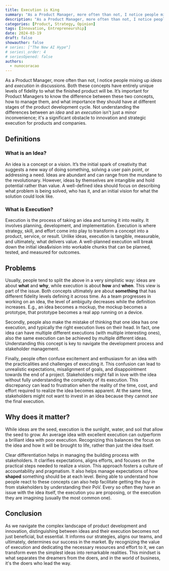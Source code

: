 ```yaml
---
title: Execution is King
summary: "As a Product Manager, more often than not, I notice people mixing up _ideas_ and _execution_ in discussions. Both these concepts have entirely unique levels of fidelity to what the finished product will be. It’s important for Product Managers to know the difference between these two concepts, how to manage them, and what importance they should have at different stages of the product development cycle. Not understanding the differences between an _idea_ and an _execution_ isn't just a minor inconvenience; it's a significant obstacle to innovation and strategic execution for products and companies. "
description: "As a Product Manager, more often than not, I notice people mixing up _ideas_ and _execution_ in discussions. Both these concepts have entirely unique levels of fidelity to what the finished product will be. It’s important for Product Managers to know the difference between these two concepts, how to manage them, and what importance they should have at different stages of the product development cycle. Not understanding the differences between an _idea_ and an _execution_ isn't just a minor inconvenience; it's a significant obstacle to innovation and strategic execution for products and companies. "
categories: [Product, Strategy, Opinion]
tags: [Innovation, Entrepreneurship]
date: 2024-03-19
draft: false
showauthor: false
# series: ["The New AI Hype"]
# series\_order: 4
# seriesOpened: false
authors:
  - nunocoracao
---
```


As a Product Manager, more often than not, I notice people mixing up _ideas_ and _execution_ in discussions. Both these concepts have entirely unique levels of fidelity to what the finished product will be. It’s important for Product Managers to know the difference between these two concepts, how to manage them, and what importance they should have at different stages of the product development cycle. Not understanding the differences between an _idea_ and an _execution_ isn't just a minor inconvenience; it's a significant obstacle to innovation and strategic execution for products and companies. 

## Definitions
### What is an Idea?
An idea is a concept or a vision. It’s the initial spark of creativity that suggests a new way of doing something, solving a user pain point, or addressing a need. Ideas are abundant and can range from the mundane to the revolutionary. However, ideas by themselves are intangible and hold potential rather than value. A well-defined idea should focus on describing what problem is being solved, who has it, and an initial vision for what the solution could look like.

### What is Execution?
Execution is the process of taking an idea and turning it into reality. It involves planning, development, and implementation. Execution is where strategy, skill, and effort come into play to transform a concept into a product, service, or result. Unlike ideas, execution is tangible, measurable, and ultimately, what delivers value. A well-planned execution will break down the initial idea&vision into workable chunks that can be planned, tested, and measured for outcomes.

## Problems
Usually, people tend to split the above in a very simplistic way: ideas are about **what** and **why**, while execution is about **how** and **when**. This view is part of the issue. Both concepts ultimately are about **something** that has different fidelity levels defining it across time. As a team progresses in working on an idea, the level of ambiguity decreases while the definition increases. E.g., an idea becomes a mockup, the mockup becomes a prototype, that prototype becomes a real app running on a device. 

Secondly, people also make the mistake of thinking that one idea has one execution, and typically the right execution lives on their head. In fact, one idea can have multiple different executions (with multiple interesting ones), also the same execution can be achieved by multiple different ideas. Understanding this concept is key to navigate the development process and stakeholder management.

Finally, people often confuse excitement and enthusiasm for an idea with the practicalities and challenges of executing it. This confusion can lead to unrealistic expectations, misalignment of goals, and disappointment towards the end of a project. Stakeholders might fall in love with the idea without fully understanding the complexity of its execution. This discrepancy can lead to frustration when the reality of the time, cost, and effort required to realize the idea becomes apparent. At the same time, stakeholders might not want to invest in an idea because they cannot _see_ the final execution.

## Why does it matter?

While ideas are the seed, execution is the sunlight, water, and soil that allow the seed to grow. An average idea with excellent execution can outperform a brilliant idea with poor execution. Recognizing this balances the focus on the idea and how it will be brought to life, rather than just the idea itself. 

Clear differentiation helps in managing the building process with stakeholders. It clarifies expectations, aligns efforts, and focuses on the practical steps needed to realize a vision. This approach fosters a culture of accountability and pragmatism. It also helps manage expectations of how **shaped** something should be at each level. Being able to understand how people react to these concepts can also help facilitate getting the _buy in_ from stakeholders by understanding their PoV. Every so often they have an issue with the idea itself, the execution you are proposing, or the execution they are imagining (usually the most common one). 

## Conclusion
As we navigate the complex landscape of product development and innovation, distinguishing between ideas and their execution becomes not just beneficial, but essential. It informs our strategies, aligns our teams, and ultimately, determines our success in the market. By recognizing the value of execution and dedicating the necessary resources and effort to it, we can transform even the simplest ideas into remarkable realities. This mindset is what separates the dreamers from the doers, and in the world of business, it's the doers who lead the way.